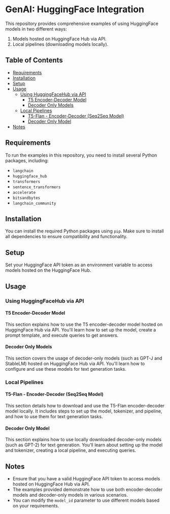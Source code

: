 # GenAI: HuggingFace Integration

This repository provides comprehensive examples of using HuggingFace models in two different ways:
1. Models hosted on HuggingFace Hub via API.
2. Local pipelines (downloading models locally).

## Table of Contents
- [Requirements](#requirements)
- [Installation](#installation)
- [Setup](#setup)
- [Usage](#usage)
  - [Using HuggingFaceHub via API](#using-huggingfacehub-via-api)
    - [T5 Encoder-Decoder Model](#t5-encoder-decoder-model)
    - [Decoder Only Models](#decoder-only-models)
  - [Local Pipelines](#local-pipelines)
    - [T5-Flan - Encoder-Decoder (Seq2Seq Model)](#t5-flan---encoder-decoder-seq2seq-model)
    - [Decoder Only Model](#decoder-only-model)
- [Notes](#notes)


## Requirements

To run the examples in this repository, you need to install several Python packages, including:
- `langchain`
- `huggingface_hub`
- `transformers`
- `sentence_transformers`
- `accelerate`
- `bitsandbytes`
- `langchain_community`

## Installation

You can install the required Python packages using `pip`. Make sure to install all dependencies to ensure compatibility and functionality.

## Setup

Set your HuggingFace API token as an environment variable to access models hosted on the HuggingFace Hub.

## Usage

### Using HuggingFaceHub via API

#### T5 Encoder-Decoder Model

This section explains how to use the T5 encoder-decoder model hosted on HuggingFace Hub via API. You'll learn how to set up the model, create a prompt template, and execute queries to get answers.

#### Decoder Only Models

This section covers the usage of decoder-only models (such as GPT-J and StableLM) hosted on HuggingFace Hub via API. You'll learn how to configure and use these models for text generation tasks.

### Local Pipelines

#### T5-Flan - Encoder-Decoder (Seq2Seq Model)

This section details how to download and use the T5-Flan encoder-decoder model locally. It includes steps to set up the model, tokenizer, and pipeline, and how to use them for text generation tasks.

#### Decoder Only Model

This section explains how to use locally downloaded decoder-only models (such as GPT-2) for text generation. You'll learn about setting up the model and tokenizer, creating a local pipeline, and executing queries.

## Notes

- Ensure that you have a valid HuggingFace API token to access models hosted on HuggingFace Hub via API.
- The examples provided demonstrate how to use both encoder-decoder models and decoder-only models in various scenarios.
- You can modify the `model_id` parameter to use different models based on your requirements.

